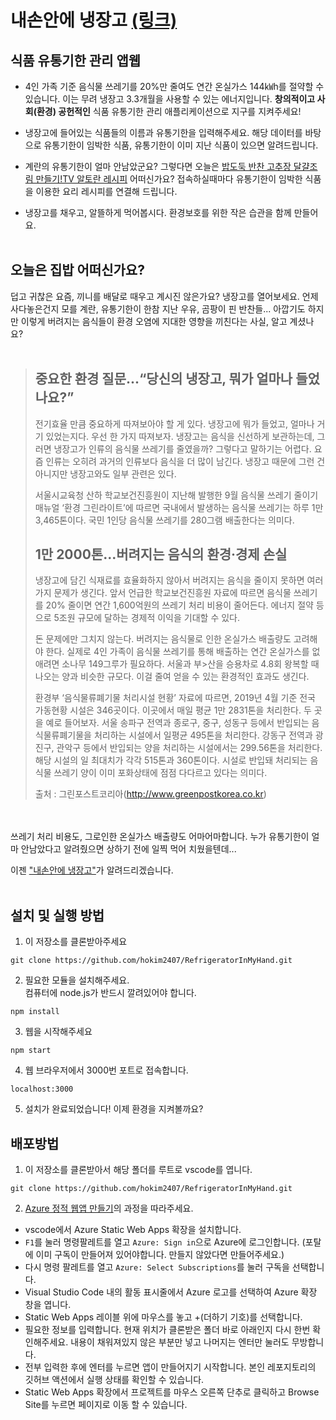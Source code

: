 # 내손안에 냉장고 [(링크)](https://gray-dune-04a52e210.azurestaticapps.net)

## 식품 유통기한 관리 앱웹
- 4인 가족 기준 음식물 쓰레기를 20%만 줄여도 연간 온실가스 144㎾h를 절약할 수 있습니다. 이는 무려 냉장고 3.3개월을 사용할 수 있는 에너지입니다. **창의적이고 사회(환경) 공헌적인** 식품 유통기한 관리 애플리케이션으로 지구를 지켜주세요!

- 냉장고에 들어있는 식품들의 이름과 유통기한을 입력해주세요. 해당 데이터를 바탕으로 유통기한이 임박한 식품, 유통기한이 이미 지난 식품이 있으면 알려드립니다. 

- 계란의 유통기한이 얼마 안남았군요? 그렇다면 오늘은 [밥도둑 반찬 고추장 달걀조림 만들기!TV 알토란 레시피](https://www.10000recipe.com/recipe/6915088) 어떠신가요? 접속하실때마다 유통기한이 임박한 식품을 이용한 요리 레시피를 연결해 드립니다.

- 냉장고를 채우고, 알뜰하게 먹어봅시다. 환경보호를 위한 작은 습관을 함께 만들어요. 
<br/><br/>

## 오늘은 집밥 어떠신가요?
덥고 귀찮은 요즘, 끼니를 배달로 때우고 계시진 않은가요? 냉장고를 열어보세요. 언제 사다놓은건지 모를 계란, 유통기한이 한참 지난 우유, 곰팡이 핀 반찬들... 아깝기도 하지만 이렇게 버려지는 음식들이 환경 오염에 지대한 영향을 끼친다는 사실, 알고 계셨나요? 
<br/><br/>
>## 중요한 환경 질문...“당신의 냉장고, 뭐가 얼마나 들었나요?”
>전기효율 만큼 중요하게 따져보아야 할 게 있다. 냉장고에 뭐가 들었고, 얼마나 거기 있었는지다. 우선 한 가지 따져보자. 냉장고는 음식을 신선하게 보관하는데, 그러면 냉장고가 인류의 음식물 쓰레기를 줄였을까? 그렇다고 말하기는 어렵다. 요즘 인류는 오히려 과거의 인류보다 음식을 더 많이 남긴다. 냉장고 때문에 그런 건 아니지만 냉장고와도 일부 관련은 있다.
>
>서울시교육청 산하 학교보건진흥원이 지난해 발행한 9월 음식물 쓰레기 줄이기 매뉴얼 ‘환경 그린라이트’에 따르면 국내에서 발생하는 음식물 쓰레기는 하루 1만 3,465톤이다. 국민 1인당 음식물 쓰레기를 280그램 배출한다는 의미다.
>
>## 1만 2000톤...버려지는 음식의 환경·경제 손실
>
>냉장고에 담긴 식재료를 효율화하지 않아서 버려지는 음식을 줄이지 못하면 여러 가지 문제가 생긴다. 앞서 언급한 학교보건진흥원 자료에 따르면 음식물 쓰레기를 20% 줄이면 연간 1,600억원의 쓰레기 처리 비용이 줄어든다. 에너지 절약 등으로 5조원 규모에 달하는 경제적 이익을 기대할 수 있다.
>
>돈 문제에만 그치지 않는다. 버려지는 음식물로 인한 온실가스 배출량도 고려해야 한다. 실제로 4인 가족이 음식물 쓰레기를 통해 배출하는 연간 온실가스를 없애려면 소나무 149그루가 필요하다. 서울과 부>산을 승용차로 4.8회 왕복할 때 나오는 양과 비슷한 규모다. 이걸 줄여 얻을 수 있는 환경적인 효과도 생긴다.
>
>환경부 ‘음식물류폐기물 처리시설 현황’ 자료에 따르면, 2019년 4월 기준 전국 가동현황 시설은 346곳이다. 이곳에서 매일 평균 1만 2831톤을 처리한다. 두 곳을 예로 들어보자. 서울 송파구 전역과 종로구, 중구, 성동구 등에서 반입되는 음식물류폐기물을 처리하는 시설에서 일평균 495톤을 처리한다. 강동구 전역과 광진구, 관악구 등에서 반입되는 양을 처리하는 시설에서는 299.56톤을 처리한다. 해당 시설의 일 최대치가 각각 515톤과 360톤이다. 시설로 반입돼 처리되는 음식물 쓰레기 양이 이미 포화상태에 점점 다다르고 있다는 의미다.
>
>출처 : 그린포스트코리아(http://www.greenpostkorea.co.kr)

<br/><br/>
쓰레기 처리 비용도, 그로인한 온실가스 배출량도 어마어마합니다. 누가 유통기한이 얼마 안남았다고 알려줬으면 상하기 전에 일찍 먹어 치웠을텐데... 

이젠 ["내손안에 냉장고"](https://gray-dune-04a52e210.azurestaticapps.net)가 알려드리겠습니다.
<br/><br/>

## 설치 및 실행 방법

1. 이 저장소를 클론받아주세요
```
git clone https://github.com/hokim2407/RefrigeratorInMyHand.git
```

2. 필요한 모듈을 설치해주세요. <br/>
컴퓨터에 node.js가 반드시 깔려있어야 합니다.
```
npm install
```

3. 웹을 시작해주세요
```
npm start
```

4. 웹 브라우저에서 3000번 포트로 접속합니다.
```
localhost:3000
```

5. 설치가 완료되었습니다! 이제 환경을 지켜볼까요?

## 배포방법

1. 이 저장소를 클론받아서 해당 폴더를 루트로 vscode를 엽니다.
```
git clone https://github.com/hokim2407/RefrigeratorInMyHand.git
```
2. [Azure 정적 웹앱 만들기](https://docs.microsoft.com/ko-kr/learn/modules/publish-app-service-static-web-app-api/4-exercise-static-web-apps?pivots=react)의 과정을 따라주세요.
- vscode에서 Azure Static Web Apps 확장을 설치합니다.
- `F1`를 눌러 명령팔레트를 열고 `Azure: Sign in`으로 Azure에 로그인합니다. (포탈에 이미 구독이 만들어져 있어야합니다. 만들지 않았다면 만들어주세요.)
- 다시 명령 팔레트를 열고 `Azure: Select Subscriptions`를 눌러 구독을 선택합니다.
- Visual Studio Code 내의 활동 표시줄에서 Azure 로고를 선택하여 Azure 확장 창을 엽니다.
- Static Web Apps 레이블 위에 마우스를 놓고 +(더하기 기호)를 선택합니다.
- 필요한 정보를 입력합니다. 현재 위치가 클론받은 폴더 바로 아래인지 다시 한번 확인해주세요. 내용이 채워져있지 않은 부분만 넣고 나머지는 엔터만 눌러도 무방합니다.
- 전부 입력한 후에 엔터를 누르면 앱이 만들어지기 시작합니다. 본인 레포지토리의 깃허브 액션에서 실행 상태를 확인할 수 있습니다.
- Static Web Apps 확장에서 프로젝트를 마우스 오른쪽 단추로 클릭하고 Browse Site를 누르면 페이지로 이동 할 수 있습니다.
